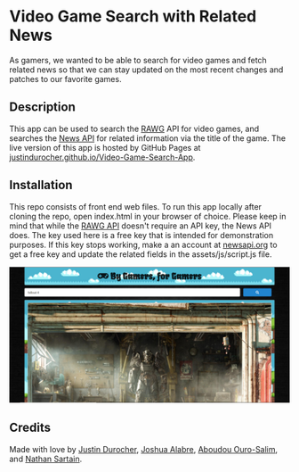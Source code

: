 # Video Game Search with Related News

As gamers, we wanted to be able to search for video games and fetch related news so that we can stay updated on the most recent changes and patches to our favorite games.

## Description

This app can be used to search the [RAWG](https://rawg.io/) API for video games, and searches the [News API](https://newsapi.org/) for related information via the title of the game. The live version of this app is hosted by GitHub Pages at [justindurocher.github.io/Video-Game-Search-App](https://justindurocher.github.io/Video-Game-Search-App/).

## Installation

This repo consists of front end web files. To run this app locally after cloning the repo, open index.html in your browser of choice. Please keep in mind that while the [RAWG API](https://rawg.io/apidocs) doesn't require an API key, the News API does. The key used here is a free key that is intended for demonstration purposes. If this key stops working, make a an account at [newsapi.org](https://newsapi.org/) to get a free key and update the related fields in the assets/js/script.js file.

<img src="./assets/img/Capture3.PNG" alt="screenshot">

## Credits

Made with love by [Justin Durocher](https://github.com/justindurocher), [Joshua Alabre](https://github.com/Jalabre1995), [Aboudou Ouro-Salim](https://github.com/ourosalim-cmd), and [Nathan Sartain](https://github.com/NatePad).
